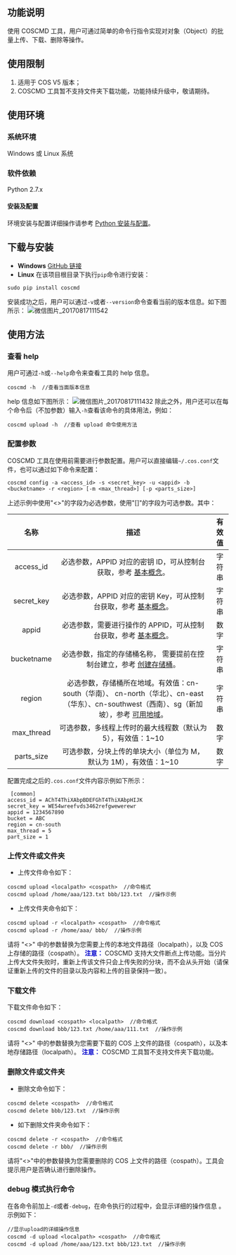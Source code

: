 ## 功能说明
使用 COSCMD 工具，用户可通过简单的命令行指令实现对对象（Object）的批量上传、下载、删除等操作。
## 使用限制
1. 适用于 COS V5 版本；
2. COSCMD 工具暂不支持文件夹下载功能，功能持续升级中，敬请期待。

## 使用环境
### 系统环境
Windows 或 Linux 系统
### 软件依赖
Python 2.7.x
#### 安装及配置
环境安装与配置详细操作请参考 [Python 安装与配置](/doc/product/436/10866)。
## 下载与安装
- **Windows**
[GitHub 链接](https://github.com/tencentyun/coscmd.git)
- **Linux**
在该项目根目录下执行`pip`命令进行安装：
```
sudo pip install coscmd
```
安装成功之后，用户可以通过`-v`或者`--version`命令查看当前的版本信息。如下图所示：
![微信图片_20170817111542](//mc.qcloudimg.com/static/img/3ba7db584152f03ad5d1848058c35743/image.png)

## 使用方法
### 查看 help
用户可通过`-h`或`--help`命令来查看工具的 help 信息。
```
coscmd -h  //查看当面版本信息
```
help 信息如下图所示：
![微信图片_20170817111432](//mc.qcloudimg.com/static/img/d7d49135c1f3064e4d1be3c210192143/image.png)
除此之外，用户还可以在每个命令后（不加参数）输入`-h`查看该命令的具体用法，例如：
```
coscmd upload -h  //查看 upload 命令使用方法
```
### 配置参数
COSCMD 工具在使用前需要进行参数配置。用户可以直接编辑`~/.cos.conf`文件，也可以通过如下命令来配置：
```
coscmd config -a <access_id> -s <secret_key> -u <appid> -b <bucketname> -r <region> [-m <max_thread>] [-p <parts_size>]      
```
上述示例中使用"<>"的字段为必选参数，使用"[]"的字段为可选参数。其中：

| 名称         | 描述                                       | 有效值  |
| :---------: | :----------------------------------------: | :----: |
| access_id  | 必选参数，APPID 对应的密钥 ID，可从控制台获取，参考 [基本概念](/doc/product/436/6225)。 | 字符串  |
| secret_key | 必选参数，APPID 对应的密钥 Key，可从控制台获取，参考 [基本概念](/doc/product/436/6225)。 | 字符串  |
| appid      | 必选参数，需要进行操作的 APPID，可从控制台获取，参考 [基本概念](/doc/product/436/6225)。 | 数字   |
| bucketname     | 必选参数，指定的存储桶名称， 需要提前在控制台建立，参考 [创建存储桶](/doc/product/436/6232)。 | 字符串  |
| region     | 必选参数，存储桶所在地域。有效值：cn-south（华南）、 cn-north（华北）、cn-east（华东）、cn-southwest（西南）、sg（新加坡），参考 [可用地域](/doc/product/436/6224)。 | 字符串  |
| max_thread | 可选参数，多线程上传时的最大线程数（默认为 5），有效值：1~10         | 数字   |
| parts_size | 可选参数，分块上传的单块大小（单位为 M，默认为 1M），有效值：1~10     | 数字   |

配置完成之后的`.cos.conf`文件内容示例如下所示：
```
 [common]
access_id = AChT4ThiXAbpBDEFGhT4ThiXAbpHIJK
secret_key = WE54wreefvds3462refgwewerewr
appid = 1234567890
bucket = ABC
region = cn-south
max_thread = 5
part_size = 1
```
### 上传文件或文件夹
- 上传文件命令如下：
```
coscmd upload <localpath> <cospath>  //命令格式
coscmd upload /home/aaa/123.txt bbb/123.txt  //操作示例
```
- 上传文件夹命令如下：
```
coscmd upload -r <localpath> <cospath>  //命令格式
coscmd upload -r /home/aaa/ bbb/  //操作示例
```

请将 "<>" 中的参数替换为您需要上传的本地文件路径（localpath），以及 COS 上存储的路径（cospath）。
<font color="#0000cc">**注意：** </font>
COSCMD 支持大文件断点上传功能。当分片上传大文件失败时，重新上传该文件只会上传失败的分块，而不会从头开始（请保证重新上传的文件的目录以及内容和上传的目录保持一致）。

### 下载文件
下载文件命令如下：
```
coscmd download <cospath> <localpath>  //命令格式
coscmd download bbb/123.txt /home/aaa/111.txt  //操作示例
```

请将 "<>" 中的参数替换为您需要下载的 COS 上文件的路径（cospath），以及本地存储路径（localpath）。
<font color="#0000cc">**注意：** </font>
COSCMD 工具暂不支持文件夹下载功能。

### 删除文件或文件夹
- 删除文命令如下：
```
coscmd delete <cospath>  //命令格式
coscmd delete bbb/123.txt  //操作示例
```
- 如下删除文件夹命令如下：
```
coscmd delete -r <cospath>  //命令格式
coscmd delete -r bbb/  //操作示例
```

请将"<>"中的参数替换为您需要删除的 COS 上文件的路径（cospath）。工具会提示用户是否确认进行删除操作。

### debug 模式执行命令
在各命令前加上`-d`或者`-debug`，在命令执行的过程中，会显示详细的操作信息 。示例如下：
```
//显示upload的详细操作信息
coscmd -d upload <localpath> <cospath>  //命令格式
coscmd -d upload /home/aaa/123.txt bbb/123.txt  //操作示例
```
